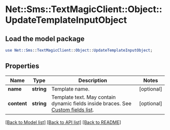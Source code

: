 # Net::Sms::TextMagicClient::Object::UpdateTemplateInputObject

## Load the model package
```perl
use Net::Sms::TextMagicClient::Object::UpdateTemplateInputObject;
```

## Properties
Name | Type | Description | Notes
------------ | ------------- | ------------- | -------------
**name** | **string** | Template name. | [optional] 
**content** | **string** | Template text. May contain dynamic fields inside braces. See [Custom fields list](https://docs.textmagic.com/#tag/Templates/Custom-fields-list-(Merge-dynamic-fields)). | [optional] 

[[Back to Model list]](../README.md#documentation-for-models) [[Back to API list]](../README.md#documentation-for-api-endpoints) [[Back to README]](../README.md)


